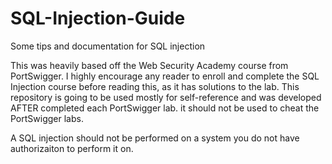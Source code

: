 # SQL-Injection-Guide
Some tips and documentation for SQL injection

This was heavily based off the Web Security Academy course from PortSwigger.  I highly encourage any reader to enroll and complete the SQL Injection course before reading this, as it has solutions to the lab. This repository is going to be used mostly for self-reference and was developed AFTER completed each PortSwigger lab. it should not be used to cheat the PortSwigger labs.

A SQL injection should not be performed on a system you do not have authorizaiton to perform it on.
